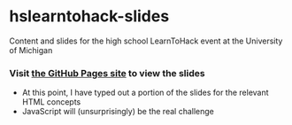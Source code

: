 # hslearntohack-slides
Content and slides for the high school LearnToHack event at the University of Michigan

### Visit [the GitHub Pages site](http://vhiremath.com/hslearntohack-slides/) to view the slides
* At this point, I have typed out a portion of the slides for the relevant HTML concepts
* JavaScript will (unsurprisingly) be the real challenge
